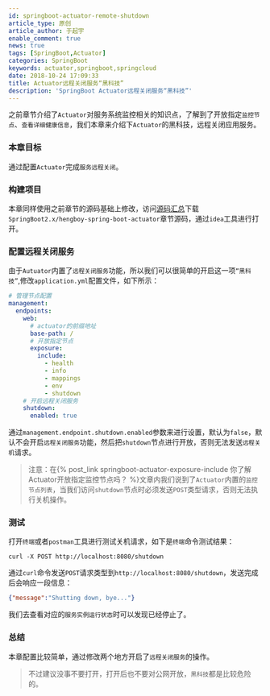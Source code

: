 ```yaml
---
id: springboot-actuator-remote-shutdown
article_type: 原创
article_author: 于起宇
enable_comment: true
news: true
tags: [SpringBoot,Actuator]
categories: SpringBoot
keywords: actuator,springboot,springcloud
date: 2018-10-24 17:09:33
title: Actuator远程关闭服务“黑科技”
description: 'SpringBoot Actuator远程关闭服务“黑科技”'
---
```

之前章节介绍了`Actuator`对服务系统监控相关的知识点，了解到了开放指定`监控节点`、`查看详细健康信息`，我们本章来介绍下`Actuator`的黑科技，远程关闭应用服务。
<!--more-->
### 本章目标
通过配置`Actuator`完成`服务远程关闭`。
### 构建项目
本章同样使用之前章节的源码基础上修改，访问[源码汇总](https://gitee.com/hengboy/spring-boot-chapter)下载`SpringBoot2.x/hengboy-spring-boot-actuator`章节源码，通过`idea`工具进行打开。

### 配置远程关闭服务
由于`Autuator`内置了`远程关闭服务`功能，所以我们可以很简单的开启这一项`“黑科技”`,修改`application.yml`配置文件，如下所示：
```yaml
# 管理节点配置
management:
  endpoints:
    web:
      # actuator的前缀地址
      base-path: /
      # 开放指定节点
      exposure:
        include:
          - health
          - info
          - mappings
          - env
          - shutdown
    # 开启远程关闭服务
    shutdown:
      enabled: true
```
通过`management.endpoint.shutdown.enabled`参数来进行设置，默认为`false`，默认不会开启`远程关闭服务`功能，然后把`shutdown`节点进行开放，否则无法发送`远程关机`请求。

> 注意：在{% post_link springboot-actuator-exposure-include 你了解Actuator开放指定监控节点吗？ %}文章内我们说到了`Actuator`内置的`监控节点列表`，当我们访问`shutdown`节点时必须发送`POST`类型请求，否则无法执行关机操作。

### 测试
打开`终端`或者`postman`工具进行测试关机请求，如下是`终端`命令测试结果：
```
curl -X POST http://localhost:8080/shutdown
```
通过`curl`命令发送`POST`请求类型到`http://localhost:8080/shutdown`，发送完成后会响应一段信息：
```json
{"message":"Shutting down, bye..."}
```
我们去查看对应的`服务实例运行状态`时可以发现已经停止了。
### 总结
本章配置比较简单，通过修改两个地方开启了`远程关闭服务`的操作。

> 不过建议没事不要打开，打开后也不要对公网开放，`黑科技`都是比较危险的。
